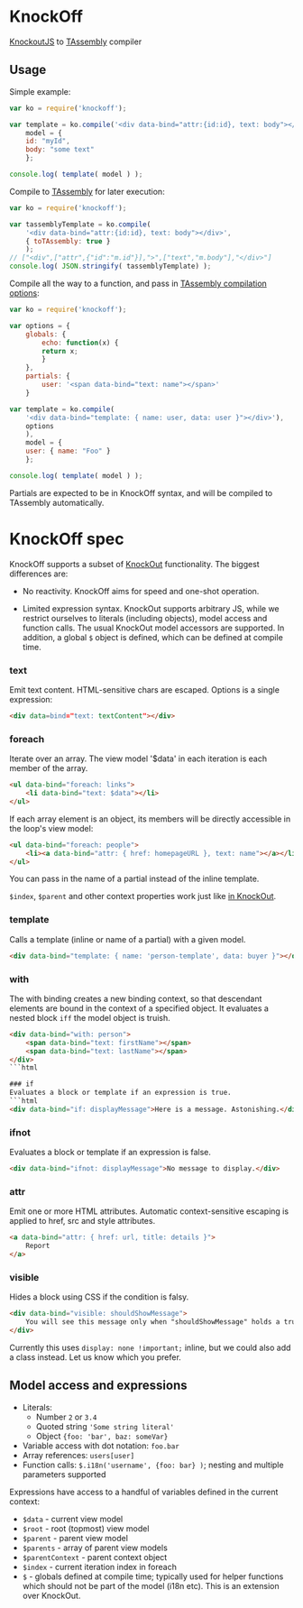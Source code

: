 KnockOff
========

[KnockoutJS](http://knockoutjs.com/) to [TAssembly](https://github.com/gwicke/tassembly) compiler

## Usage

Simple example:
```javascript
var ko = require('knockoff');

var template = ko.compile('<div data-bind="attr:{id:id}, text: body"></div>'),
    model = {
	id: "myId",
	body: "some text"
    };

console.log( template( model ) );
```

Compile to [TAssembly](https://github.com/gwicke/tassembly) for later execution:
```javascript
var ko = require('knockoff');

var tassemblyTemplate = ko.compile(
	'<div data-bind="attr:{id:id}, text: body"></div>',
	{ toTAssembly: true }
    );
// ["<div",["attr",{"id":"m.id"}],">",["text","m.body"],"</div>"]
console.log( JSON.stringify( tassemblyTemplate) );
```

Compile all the way to a function, and pass in [TAssembly compilation
options](https://github.com/gwicke/tassembly/blob/master/README.md#usage):
```javascript
var ko = require('knockoff');

var options = {
	globals: {
	    echo: function(x) {
		return x;
	    }
	},
	partials: {
	    user: '<span data-bind="text: name"></span>'
	}

var template = ko.compile(
	'<div data-bind="template: { name: user, data: user }"></div>'),
	options
    ),
    model = {
	user: { name: "Foo" }
    };

console.log( template( model ) );
```
Partials are expected to be in KnockOff syntax, and will be compiled to
TAssembly automatically.


KnockOff spec
=============

KnockOff supports a subset of [KnockOut](http://knockoutjs.com/) functionality. The biggest differences are:

- No reactivity. KnockOff aims for speed and one-shot operation.

- Limited expression syntax. KnockOut supports arbitrary JS, while we restrict
  ourselves to literals (including objects), model access and function calls.
  The usual KnockOut model accessors are supported. In addition, a global
  ```$``` object is defined, which can be defined at compile time.


### text
Emit text content. HTML-sensitive chars are escaped. Options is a single
expression:
```html
<div data=bind="text: textContent"></div>
```

### foreach
Iterate over an array. The view model '$data' in each iteration is each member of the
array.
```html
<ul data-bind="foreach: links">
    <li data-bind="text: $data"></li>
</ul>
```

If each array element is an object, its members will be directly accessible
in the loop's view model:

```html
<ul data-bind="foreach: people">
    <li><a data-bind="attr: { href: homepageURL }, text: name"></a></li>
</ul>
```
You can pass in the name of a partial instead of the inline template.

```$index```, ```$parent``` and other context properties work just like [in
KnockOut](http://knockoutjs.com/documentation/foreach-binding.html).

### template
Calls a template (inline or name of a partial) with a given model.
```html
<div data-bind="template: { name: 'person-template', data: buyer }"></div>
```

### with
The with binding creates a new binding context, so that descendant elements
are bound in the context of a specified object. It evaluates a nested block
```iff``` the model object is truish.
```html
<div data-bind="with: person">
    <span data-bind="text: firstName"></span>
    <span data-bind="text: lastName"></span>
</div>
```html

### if
Evaluates a block or template if an expression is true.
```html
<div data-bind="if: displayMessage">Here is a message. Astonishing.</div>
```

### ifnot
Evaluates a block or template if an expression is false.
```html
<div data-bind="ifnot: displayMessage">No message to display.</div>
```

### attr
Emit one or more HTML attributes. Automatic context-sensitive escaping is
applied to href, src and style attributes. 

```html
<a data-bind="attr: { href: url, title: details }">
    Report
</a>
```

### visible
Hides a block using CSS if the condition is falsy.

```html
<div data-bind="visible: shouldShowMessage">
    You will see this message only when "shouldShowMessage" holds a true value.
</div>
```

Currently this uses ```display: none !important;``` inline, but we could also
add a class instead. Let us know which you prefer.

Model access and expressions
----------------------------
* Literals: 
  * Number ```2``` or ```3.4```
  * Quoted string ```'Some string literal'```
  * Object ```{foo: 'bar', baz: someVar}```
* Variable access with dot notation: ```foo.bar```
* Array references: ```users[user]```
* Function calls: ```$.i18n('username', {foo: bar} )```; nesting and multiple
  parameters supported

Expressions have access to a handful of variables defined in the current
context:
* ```$data``` - current view model
* ```$root``` - root (topmost) view model
* ```$parent``` - parent view model
* ```$parents``` - array of parent view models
* ```$parentContext``` - parent context object
* ```$index``` - current iteration index in foreach
* ```$``` - globals defined at compile time; typically used for helper functions
  which should not be part of the model (i18n etc). This is an extension over
  KnockOut.
